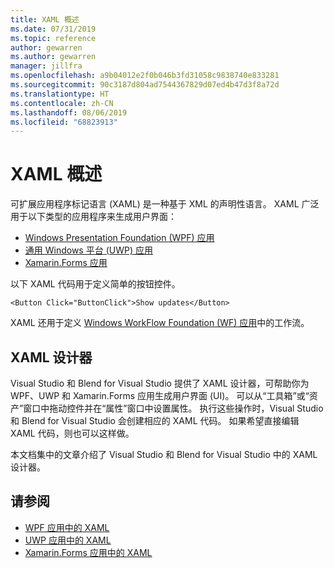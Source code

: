 ```yaml
---
title: XAML 概述
ms.date: 07/31/2019
ms.topic: reference
author: gewarren
ms.author: gewarren
manager: jillfra
ms.openlocfilehash: a9b04012e2f0b046b3fd31058c9838740e833281
ms.sourcegitcommit: 90c3187d804ad7544367829d07ed4b47d3f8a72d
ms.translationtype: HT
ms.contentlocale: zh-CN
ms.lasthandoff: 08/06/2019
ms.locfileid: "68823913"
---
```

# <a name="overview-of-xaml"></a>XAML 概述

可扩展应用程序标记语言 (XAML) 是一种基于 XML 的声明性语言。 XAML 广泛用于以下类型的应用程序来生成用户界面：

- [Windows Presentation Foundation (WPF) 应用](/dotnet/framework/wpf/advanced/xaml-in-wpf)
- [通用 Windows 平台 (UWP) 应用](/windows/uwp/xaml-platform/xaml-overview)
- [Xamarin.Forms 应用](/xamarin/xamarin-forms/xaml/)

以下 XAML 代码用于定义简单的按钮控件。

```xaml
<Button Click="ButtonClick">Show updates</Button>
```

XAML 还用于定义 [Windows WorkFlow Foundation (WF) 应用](/dotnet/framework/windows-workflow-foundation/serializing-workflows-and-activities-to-and-from-xaml)中的工作流。

## <a name="xaml-designer"></a>XAML 设计器

Visual Studio 和 Blend for Visual Studio 提供了 XAML 设计器，可帮助你为 WPF、UWP 和 Xamarin.Forms 应用生成用户界面 (UI)。 可以从“工具箱”或“资产”窗口中拖动控件并在“属性”窗口中设置属性。 执行这些操作时，Visual Studio 和 Blend for Visual Studio 会创建相应的 XAML 代码。 如果希望直接编辑 XAML 代码，则也可以这样做。

本文档集中的文章介绍了 Visual Studio 和 Blend for Visual Studio 中的 XAML 设计器。

## <a name="see-also"></a>请参阅

- [WPF 应用中的 XAML](/dotnet/framework/wpf/advanced/xaml-in-wpf)
- [UWP 应用中的 XAML](/windows/uwp/xaml-platform/xaml-overview)
- [Xamarin.Forms 应用中的 XAML](/xamarin/xamarin-forms/xaml/)